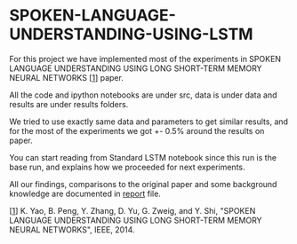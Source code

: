 # SPOKEN-LANGUAGE-UNDERSTANDING-USING-LSTM

For this project we have implemented most of the experiments in SPOKEN LANGUAGE UNDERSTANDING USING LONG SHORT-TERM MEMORY NEURAL NETWORKS [[1](https://www.microsoft.com/en-us/research/wp-content/uploads/2016/02/20140915012634_789031_1017.pdf)] paper.

All the code and ipython notebooks are under src, data is under data and results are under results folders.

We tried to use exactly same data and parameters to get similar results, and for the most of the experiments we got +- 0.5% around the results on paper.

You can start reading from Standard LSTM notebook since this run is the base run, and explains how we proceeded for next experiments.

All our findings, comparisons to the original paper and some background knowledge are documented in [report](https://github.com/sanjarahmadov/SPOKEN-LANGUAGE-UNDERSTANDING-USING-LSTM/blob/master/Report.sa3312.ts2957.mfp2124.pdf) file.

[[1](https://www.microsoft.com/en-us/research/wp-content/uploads/2016/02/20140915012634_789031_1017.pdf)] K. Yao, B. Peng, Y. Zhang, D. Yu, G. Zweig, and Y. Shi, "SPOKEN LANGUAGE UNDERSTANDING USING LONG SHORT-TERM MEMORY NEURAL NETWORKS", IEEE, 2014.
